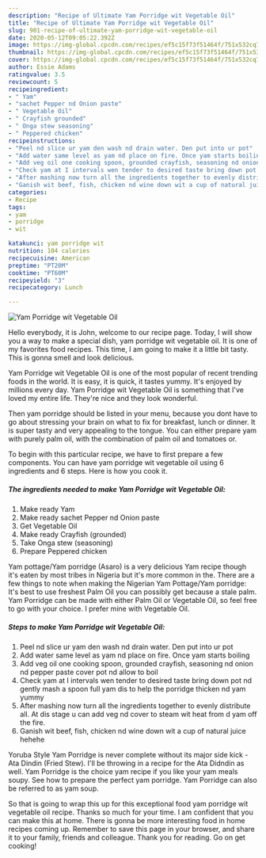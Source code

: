 ```yaml
---
description: "Recipe of Ultimate Yam Porridge wit Vegetable Oil"
title: "Recipe of Ultimate Yam Porridge wit Vegetable Oil"
slug: 901-recipe-of-ultimate-yam-porridge-wit-vegetable-oil
date: 2020-05-12T09:05:22.392Z
image: https://img-global.cpcdn.com/recipes/ef5c15f73f51464f/751x532cq70/yam-porridge-wit-vegetable-oil-recipe-main-photo.jpg
thumbnail: https://img-global.cpcdn.com/recipes/ef5c15f73f51464f/751x532cq70/yam-porridge-wit-vegetable-oil-recipe-main-photo.jpg
cover: https://img-global.cpcdn.com/recipes/ef5c15f73f51464f/751x532cq70/yam-porridge-wit-vegetable-oil-recipe-main-photo.jpg
author: Essie Adams
ratingvalue: 3.5
reviewcount: 5
recipeingredient:
- " Yam"
- "sachet Pepper nd Onion paste"
- " Vegetable Oil"
- " Crayfish grounded"
- " Onga stew seasoning"
- " Peppered chicken"
recipeinstructions:
- "Peel nd slice ur yam den wash nd drain water. Den put into ur pot"
- "Add water same level as yam nd place on fire. Once yam starts boiling"
- "Add veg oil one cooking spoon, grounded crayfish, seasoning nd onion nd pepper paste cover pot nd allow to boil"
- "Check yam at I intervals wen tender to desired taste bring down pot nd gently mash a spoon full yam dis to help the porridge thicken nd yam yummy"
- "After mashing now turn all the ingredients together to evenly distribute all. At dis stage u can add veg nd cover to steam wit heat from d yam off the fire."
- "Ganish wit beef, fish, chicken nd wine down wit a cup of natural juice hehehe"
categories:
- Recipe
tags:
- yam
- porridge
- wit

katakunci: yam porridge wit 
nutrition: 104 calories
recipecuisine: American
preptime: "PT20M"
cooktime: "PT60M"
recipeyield: "3"
recipecategory: Lunch

---
```



![Yam Porridge wit Vegetable Oil](https://img-global.cpcdn.com/recipes/ef5c15f73f51464f/751x532cq70/yam-porridge-wit-vegetable-oil-recipe-main-photo.jpg)

Hello everybody, it is John, welcome to our recipe page. Today, I will show you a way to make a special dish, yam porridge wit vegetable oil. It is one of my favorites food recipes. This time, I am going to make it a little bit tasty. This is gonna smell and look delicious.

Yam Porridge wit Vegetable Oil is one of the most popular of recent trending foods in the world. It is easy, it is quick, it tastes yummy. It's enjoyed by millions every day. Yam Porridge wit Vegetable Oil is something that I've loved my entire life. They're nice and they look wonderful.

Then yam porridge should be listed in your menu, because you dont have to go about stressing your brain on what to fix for breakfast, lunch or dinner. It is super tasty and very appealing to the tongue. You can either prepare yam with purely palm oil, with the combination of palm oil and tomatoes or.


To begin with this particular recipe, we have to first prepare a few components. You can have yam porridge wit vegetable oil using 6 ingredients and 6 steps. Here is how you cook it.

<!--inarticleads1-->

##### The ingredients needed to make Yam Porridge wit Vegetable Oil:

1. Make ready  Yam
1. Make ready sachet Pepper nd Onion paste
1. Get  Vegetable Oil
1. Make ready  Crayfish (grounded)
1. Take  Onga stew (seasoning)
1. Prepare  Peppered chicken


Yam pottage/Yam porridge (Asaro) is a very delicious Yam recipe though it&#39;s eaten by most tribes in Nigeria but it&#39;s more common in the. There are a few things to note when making the Nigerian Yam Pottage/Yam porridge: It&#39;s best to use freshest Palm Oil you can possibly get because a stale palm. Yam Porridge can be made with either Palm Oil or Vegetable Oil, so feel free to go with your choice. I prefer mine with Vegetable Oil. 

<!--inarticleads2-->

##### Steps to make Yam Porridge wit Vegetable Oil:

1. Peel nd slice ur yam den wash nd drain water. Den put into ur pot
1. Add water same level as yam nd place on fire. Once yam starts boiling
1. Add veg oil one cooking spoon, grounded crayfish, seasoning nd onion nd pepper paste cover pot nd allow to boil
1. Check yam at I intervals wen tender to desired taste bring down pot nd gently mash a spoon full yam dis to help the porridge thicken nd yam yummy
1. After mashing now turn all the ingredients together to evenly distribute all. At dis stage u can add veg nd cover to steam wit heat from d yam off the fire.
1. Ganish wit beef, fish, chicken nd wine down wit a cup of natural juice hehehe


Yoruba Style Yam Porridge is never complete without its major side kick - Ata Dindin (Fried Stew). I&#39;ll be throwing in a recipe for the Ata Didndin as well. Yam Porridge is the choice yam recipe if you like your yam meals soupy. See how to prepare the perfect yam porridge. Yam Porridge can also be referred to as yam soup. 

So that is going to wrap this up for this exceptional food yam porridge wit vegetable oil recipe. Thanks so much for your time. I am confident that you can make this at home. There is gonna be more interesting food in home recipes coming up. Remember to save this page in your browser, and share it to your family, friends and colleague. Thank you for reading. Go on get cooking!

